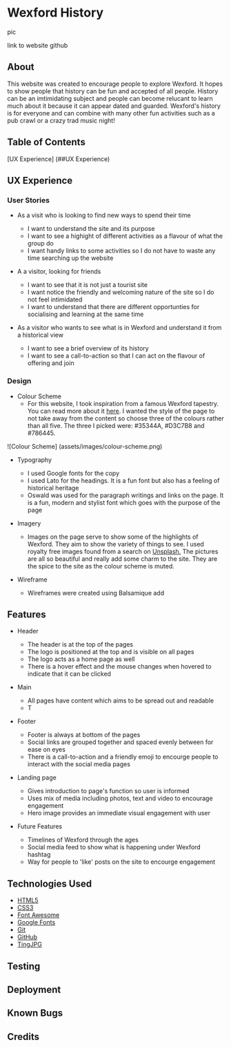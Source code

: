 # Wexford History

pic

link to website
github

## About

This website was created to encourage people to explore Wexford. It hopes to show people that history can be fun and accepted of all people. History can be an imtimidating subject and people can become relucant to learn much about it because it can appear dated and guarded. Wexford's history is for everyone and can combine with many other fun activities such as a pub crawl or a crazy trad music night!

## Table of Contents

[UX Experience] (##UX Experience)


## UX Experience

### User Stories

* As a visit who is looking to find new ways to spend their time
    - I want to understand the site and its purpose
    - I want to see a highight of different activities as a flavour of what the group do
    - I want handy links to some activities so I do not have to waste any time searching up the website

* A a visitor, looking for friends
    - I want to see that it is not just a tourist site
    - I want notice the friendly and welcoming nature of the site so I do not feel intimidated
    - I want to understand that there are different opportunties for socialising and learning at the same time

* As a visitor who wants to see what is in Wexford and understand it from a historical view
    - I want to see a brief overview of its history
    - I want to see a call-to-action so that I can act on the flavour of offering and join

### Design

* Colour Scheme
    - For this website, I took inspiration from a famous Wexford tapestry. You can read more about it [here](https://www.discoverireland.ie/wexford/the-ros-tapestry-exhibition-centre). I wanted the style of the page to not take away from the content so choose three of the colours rather than all five. The three I picked were: #35344A, #D3C7B8 and #786445.

![Colour Scheme] (assets/images/colour-scheme.png)

* Typography
    - I used Google fonts for the copy
    - I used Lato for the headings. It is a fun font but also has a feeling of historical heritage
    - Oswald was used for the paragraph writings and links on the page. It is a fun, modern and stylist font which goes with the purpose of the page

* Imagery
    - Images on the page serve to show some of the highlights of Wexford. They aim to show the variety of things to see. I used royalty free images found from a search on [Unsplash.](https://unsplash.com/s/photos/wexford) The pictures are all so beautiful and really add some charm to the site. They are the spice to the site as the colour scheme is muted.

* Wireframe
    - Wireframes were created using Balsamique
    add

## Features

* Header
    - The header is at the top of the pages
    - The logo is positioned at the top and is visible on all pages
    - The logo acts as a home page as well
    - There is a hover effect and the mouse changes when hovered to indicate that it can be clicked
* Main
    - All pages have content which aims to be spread out and readable
    - T
* Footer
    - Footer is always at bottom of the pages
    - Social links are grouped together and spaced evenly between for ease on eyes
    - There is a call-to-action and a friendly emoji to encourge people to interact with the social media pages
* Landing page
    - Gives introduction to page's function so user is informed
    - Uses mix of media including photos, text and video to encourage engagement
    - Hero image provides an immediate visual engagement with user

* Future Features
    - Timelines of Wexford through the ages
    - Social media feed to show what is happening under Wexford hashtag
    - Way for people to 'like' posts on the site to encourge engagement


## Technologies Used
* [HTML5](https://en.wikipedia.org/wiki/HTML5)
* [CSS3](https://en.wikipedia.org/wiki/CSS)
* [Font Awesome](https://fontawesome.com/)
* [Google Fonts](https://fonts.google.com/)
* [Git](https://git-scm.com/)
* [GitHub](https://github.com/)
* [TingJPG](https://tinyjpg.com/)

## Testing

## Deployment

## Known Bugs

## Credits